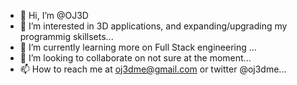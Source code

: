 - 👋 Hi, I’m @OJ3D
- 👀 I’m interested in 3D applications, and expanding/upgrading my programmig skillsets...
- 🌱 I’m currently learning more on Full Stack engineering ...
- 💞️ I’m looking to collaborate on not sure at the moment...
- 📫 How to reach me at oj3dme@gmail.com or twitter @oj3dme...

<!---
OJ3D/OJ3D is a ✨ special ✨ repository because its `README.md` (this file) appears on your GitHub profile.
You can click the Preview link to take a look at your changes.
--->
